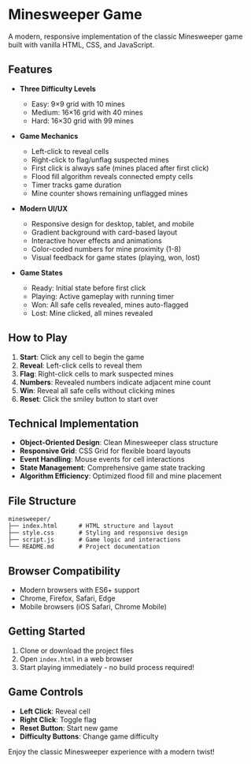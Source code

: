 # Minesweeper Game

A modern, responsive implementation of the classic Minesweeper game built with vanilla HTML, CSS, and JavaScript.

## Features

- **Three Difficulty Levels**
  - Easy: 9×9 grid with 10 mines
  - Medium: 16×16 grid with 40 mines
  - Hard: 16×30 grid with 99 mines

- **Game Mechanics**
  - Left-click to reveal cells
  - Right-click to flag/unflag suspected mines
  - First click is always safe (mines placed after first click)
  - Flood fill algorithm reveals connected empty cells
  - Timer tracks game duration
  - Mine counter shows remaining unflagged mines

- **Modern UI/UX**
  - Responsive design for desktop, tablet, and mobile
  - Gradient background with card-based layout
  - Interactive hover effects and animations
  - Color-coded numbers for mine proximity (1-8)
  - Visual feedback for game states (playing, won, lost)

- **Game States**
  - Ready: Initial state before first click
  - Playing: Active gameplay with running timer
  - Won: All safe cells revealed, mines auto-flagged
  - Lost: Mine clicked, all mines revealed

## How to Play

1. **Start**: Click any cell to begin the game
2. **Reveal**: Left-click cells to reveal them
3. **Flag**: Right-click cells to mark suspected mines
4. **Numbers**: Revealed numbers indicate adjacent mine count
5. **Win**: Reveal all safe cells without clicking mines
6. **Reset**: Click the smiley button to start over

## Technical Implementation

- **Object-Oriented Design**: Clean Minesweeper class structure
- **Responsive Grid**: CSS Grid for flexible board layouts
- **Event Handling**: Mouse events for cell interactions
- **State Management**: Comprehensive game state tracking
- **Algorithm Efficiency**: Optimized flood fill and mine placement

## File Structure

```
minesweeper/
├── index.html      # HTML structure and layout
├── style.css       # Styling and responsive design
├── script.js       # Game logic and interactions
└── README.md       # Project documentation
```

## Browser Compatibility

- Modern browsers with ES6+ support
- Chrome, Firefox, Safari, Edge
- Mobile browsers (iOS Safari, Chrome Mobile)

## Getting Started

1. Clone or download the project files
2. Open `index.html` in a web browser
3. Start playing immediately - no build process required!

## Game Controls

- **Left Click**: Reveal cell
- **Right Click**: Toggle flag
- **Reset Button**: Start new game
- **Difficulty Buttons**: Change game difficulty

Enjoy the classic Minesweeper experience with a modern twist!
